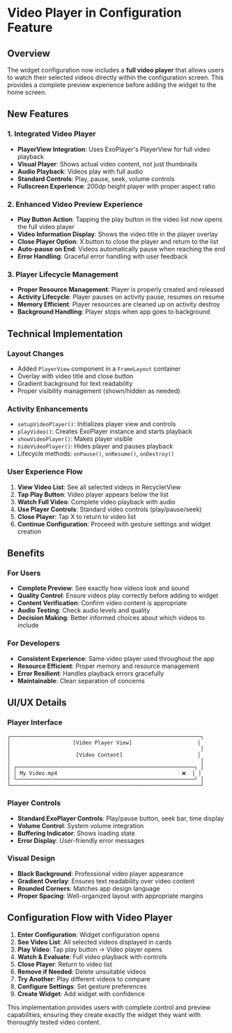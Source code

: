 # Video Player in Configuration Feature

## Overview

The widget configuration now includes a **full video player** that allows users to watch their selected videos directly within the configuration screen. This provides a complete preview experience before adding the widget to the home screen.

## New Features

### 1. Integrated Video Player
- **PlayerView Integration**: Uses ExoPlayer's PlayerView for full video playback
- **Visual Player**: Shows actual video content, not just thumbnails
- **Audio Playback**: Videos play with full audio
- **Standard Controls**: Play, pause, seek, volume controls
- **Fullscreen Experience**: 200dp height player with proper aspect ratio

### 2. Enhanced Video Preview Experience
- **Play Button Action**: Tapping the play button in the video list now opens the full video player
- **Video Information Display**: Shows the video title in the player overlay
- **Close Player Option**: X button to close the player and return to the list
- **Auto-pause on End**: Videos automatically pause when reaching the end
- **Error Handling**: Graceful error handling with user feedback

### 3. Player Lifecycle Management
- **Proper Resource Management**: Player is properly created and released
- **Activity Lifecycle**: Player pauses on activity pause, resumes on resume
- **Memory Efficient**: Player resources are cleaned up on activity destroy
- **Background Handling**: Player stops when app goes to background

## Technical Implementation

### Layout Changes
- Added `PlayerView` component in a `FrameLayout` container
- Overlay with video title and close button
- Gradient background for text readability
- Proper visibility management (shown/hidden as needed)

### Activity Enhancements
- `setupVideoPlayer()`: Initializes player view and controls
- `playVideo()`: Creates ExoPlayer instance and starts playback
- `showVideoPlayer()`: Makes player visible
- `hideVideoPlayer()`: Hides player and pauses playback
- Lifecycle methods: `onPause()`, `onResume()`, `onDestroy()`

### User Experience Flow
1. **View Video List**: See all selected videos in RecyclerView
2. **Tap Play Button**: Video player appears below the list
3. **Watch Full Video**: Complete video playback with audio
4. **Use Player Controls**: Standard video controls (play/pause/seek)
5. **Close Player**: Tap X to return to video list
6. **Continue Configuration**: Proceed with gesture settings and widget creation

## Benefits

### For Users
- **Complete Preview**: See exactly how videos look and sound
- **Quality Control**: Ensure videos play correctly before adding to widget
- **Content Verification**: Confirm video content is appropriate
- **Audio Testing**: Check audio levels and quality
- **Decision Making**: Better informed choices about which videos to include

### For Developers
- **Consistent Experience**: Same video player used throughout the app
- **Resource Efficient**: Proper memory and resource management
- **Error Resilient**: Handles playback errors gracefully
- **Maintainable**: Clean separation of concerns

## UI/UX Details

### Player Interface
```
┌─────────────────────────────────────────────────────────────┐
│                    [Video Player View]                     │
│                                                             │
│                     [Video Content]                        │
│                                                             │
│ ┌─────────────────────────────────────────────────────────┐ │
│ │ My Video.mp4                                        ❌  │ │
│ └─────────────────────────────────────────────────────────┘ │
└─────────────────────────────────────────────────────────────┘
```

### Player Controls
- **Standard ExoPlayer Controls**: Play/pause button, seek bar, time display
- **Volume Control**: System volume integration
- **Buffering Indicator**: Shows loading state
- **Error Display**: User-friendly error messages

### Visual Design
- **Black Background**: Professional video player appearance
- **Gradient Overlay**: Ensures text readability over video content
- **Rounded Corners**: Matches app design language
- **Proper Spacing**: Well-organized layout with appropriate margins

## Configuration Flow with Video Player

1. **Enter Configuration**: Widget configuration opens
2. **See Video List**: All selected videos displayed in cards
3. **Play Video**: Tap play button → Video player opens
4. **Watch & Evaluate**: Full video playback with controls
5. **Close Player**: Return to video list
6. **Remove if Needed**: Delete unsuitable videos
7. **Try Another**: Play different videos to compare
8. **Configure Settings**: Set gesture preferences
9. **Create Widget**: Add widget with confidence

This implementation provides users with complete control and preview capabilities, ensuring they create exactly the widget they want with thoroughly tested video content.

